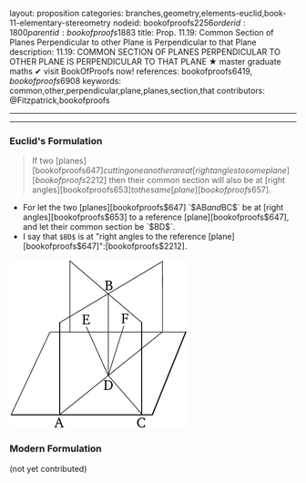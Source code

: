 layout: proposition
categories: branches,geometry,elements-euclid,book-11-elementary-stereometry
nodeid: bookofproofs$2256
orderid: 1800
parentid: bookofproofs$1883
title: Prop. 11.19: Common Section of Planes Perpendicular to other Plane is Perpendicular to that Plane
description: 11.19: COMMON SECTION OF PLANES PERPENDICULAR TO OTHER PLANE IS PERPENDICULAR TO THAT PLANE &#9733; master graduate maths &#10004; visit BookOfProofs now!
references: bookofproofs$6419,bookofproofs$6908
keywords: common,other,perpendicular,plane,planes,section,that
contributors: @Fitzpatrick,bookofproofs

---


---

### Euclid's Formulation

> If two [planes][bookofproofs$647] cutting one another are at [right angles to some plane][bookofproofs$2212] then their common section will also be at [right angles][bookofproofs$653] to the same [plane][bookofproofs$657].

* For let the two [planes][bookofproofs$647] `$AB$` and `$BC$` be at [right angles][bookofproofs$653] to a reference [plane][bookofproofs$647], and let their common section be `$BD$`.
* I say that `$BD$` is at "right angles to the reference [plane][bookofproofs$647]":[bookofproofs$2212].

![fig19e](https://github.com/bookofproofs/bookofproofs.github.io/blob/main/_sources/_assets/images/euclid/Book11/fig19e.png?raw=true)


### Modern Formulation

(not yet contributed)
